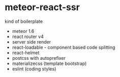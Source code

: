 # meteor-react-ssr
kind of boilerplate 

* meteor 1.6
* react router v4
* server side render
* react-loadable - component based code splitting
* react-helmet
* postcss with autoprefixer
* materializecss (template bootstrap)
* eslint (coding styles)

